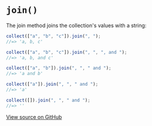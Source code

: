 # `join()`

The join method joins the collection's values with a string:

```js
collect(["a", "b", "c"]).join(", ");
//=> 'a, b, c'

collect(["a", "b", "c"]).join(", ", ", and ");
//=> 'a, b, and c'

collect(["a", "b"]).join(", ", " and ");
//=> 'a and b'

collect(["a"]).join(", ", " and ");
//=> 'a'

collect([]).join(", ", " and ");
//=> ''
```




[View source on GitHub](https://github.com/ecrmnn/collect.js/blob/master/src/methods/join.js)